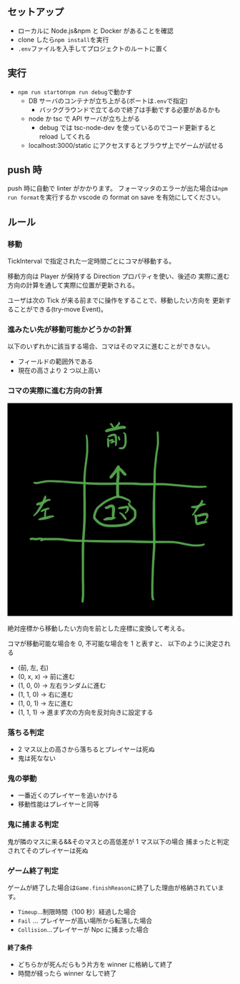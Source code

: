 ## セットアップ

-   ローカルに Node.js&npm と Docker があることを確認
-   clone したら`npm install`を実行
-   `.env`ファイルを入手してプロジェクトのルートに置く

## 実行

-   `npm run start`or`npm run debug`で動かす
    -   DB サーバのコンテナが立ち上がる(ポートは`.env`で指定)
        -   バックグラウンドで立てるので終了は手動でする必要があるかも
    -   node か tsc で API サーバが立ち上がる
        -   debug では tsc-node-dev を使っているのでコード更新すると reload してくれる
    -   localhost:3000/static にアクセスするとブラウザ上でゲームが試せる

## push 時

push 時に自動で linter がかかります。
フォーマッタのエラーが出た場合は`npm run format`を実行するか
vscode の format on save を有効にしてください。

## ルール

### 移動

TickInterval で指定された一定時間ごとにコマが移動する。

移動方向は Player が保持する Direction プロパティを使い、後述の
実際に進む方向の計算を通して実際に位置が更新される。

ユーザは次の Tick が来る前までに操作をすることで、移動したい方向を
更新することができる(try-move Event)。

### 進みたい先が移動可能かどうかの計算

以下のいずれかに該当する場合、コマはそのマスに進むことができない。

-   フィールドの範囲外である
-   現在の高さより 2 つ以上高い

### コマの実際に進む方向の計算

![移動図](image/IMG_0310.jpg)

絶対座標から移動したい方向を前とした座標に変換して考える。

コマが移動可能な場合を 0, 不可能な場合を 1 と表すと、
以下のように決定される

-   (前, 左, 右)
-   (0, x, x) -> 前に進む
-   (1, 0, 0) -> 左右ランダムに進む
-   (1, 1, 0) -> 右に進む
-   (1, 0, 1) -> 左に進む
-   (1, 1, 1) -> 進まず次の方向を反対向きに設定する

### 落ちる判定

-   2 マス以上の高さから落ちるとプレイヤーは死ぬ
-   鬼は死なない

### 鬼の挙動

-   一番近くのプレイヤーを追いかける
-   移動性能はプレイヤーと同等

### 鬼に捕まる判定

鬼が隣のマスに来る&&そのマスとの高低差が 1 マス以下の場合
捕まったと判定されてそのプレイヤーは死ぬ

### ゲーム終了判定

ゲームが終了した場合は`Game.finishReason`に終了した理由が格納されています。

-   `Timeup`...制限時間（100 秒）経過した場合
-   `Fail` ... プレイヤーが高い場所から転落した場合
-   `Collision`...プレイヤーが Npc に捕まった場合

#### 終了条件

-   どちらかが死んだらもう片方を winner に格納して終了
-   時間が経ったら winner なしで終了
